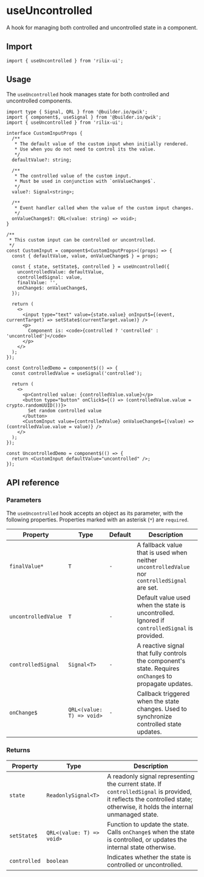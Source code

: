 # useUncontrolled

A hook for managing both controlled and uncontrolled state in a component.

## Import

```tsx
import { useUncontrolled } from 'rilix-ui';
```

## Usage

The `useUncontrolled` hook manages state for both controlled and uncontrolled components.

```tsx
import type { Signal, QRL } from '@builder.io/qwik';
import { component$, useSignal } from '@builder.io/qwik';
import { useUncontrolled } from 'rilix-ui';

interface CustomInputProps {
  /**
   * The default value of the custom input when initially rendered.
   * Use when you do not need to control its the value.
   */
  defaultValue?: string;

  /**
   * The controlled value of the custom input.
   * Must be used in conjunction with `onValueChange$`.
   */
  value?: Signal<string>;

  /**
   * Event handler called when the value of the custom input changes.
   */
  onValueChange$?: QRL<(value: string) => void>;
}

/**
 * This custom input can be controlled or uncontrolled.
 */
const CustomInput = component$<CustomInputProps>((props) => {
  const { defaultValue, value, onValueChange$ } = props;

  const { state, setState$, controlled } = useUncontrolled({
    uncontrolledValue: defaultValue,
    controlledSignal: value,
    finalValue: '',
    onChange$: onValueChange$,
  });

  return (
    <>
      <input type="text" value={state.value} onInput$={(event, currentTarget) => setState$(currentTarget.value)} />
      <p>
        Component is: <code>{controlled ? 'controlled' : 'uncontrolled'}</code>
      </p>
    </>
  );
});

const ControlledDemo = component$(() => {
  const controlledValue = useSignal('controlled');

  return (
    <>
      <p>Controlled value: {controlledValue.value}</p>
      <button type="button" onClick$={() => (controlledValue.value = crypto.randomUUID())}>
        Set random controlled value
      </button>
      <CustomInput value={controlledValue} onValueChange$={(value) => (controlledValue.value = value)} />
    </>
  );
});

const UncontrolledDemo = component$(() => {
  return <CustomInput defaultValue="uncontrolled" />;
});
```

## API reference

### Parameters

The `useUncontrolled` hook accepts an object as its parameter, with the following properties. Properties marked with an asterisk (`*`) are `required`.

| Property            | Type                      | Default | Description                                                                                             |
| ------------------- | ------------------------- | ------- | ------------------------------------------------------------------------------------------------------- |
| `finalValue*`       | `T`                       | `-`     | A fallback value that is used when neither `uncontrolledValue` nor `controlledSignal` are set.          |
| `uncontrolledValue` | `T`                       | `-`     | Default value used when the state is uncontrolled. Ignored if `controlledSignal` is provided.           |
| `controlledSignal`  | `Signal<T>`               | `-`     | A reactive signal that fully controls the component's state. Requires `onChange$` to propagate updates. |
| `onChange$`         | `QRL<(value: T) => void>` | `-`     | Callback triggered when the state changes. Used to synchronize controlled state updates.                |

### Returns

| Property     | Type                      | Description                                                                                                                                                              |
| ------------ | ------------------------- | ------------------------------------------------------------------------------------------------------------------------------------------------------------------------ |
| `state`      | `ReadonlySignal<T>`       | A readonly signal representing the current state. If `controlledSignal` is provided, it reflects the controlled state; otherwise, it holds the internal unmanaged state. |
| `setState$`  | `QRL<(value: T) => void>` | Function to update the state. Calls `onChange$` when the state is controlled, or updates the internal state otherwise.                                                   |
| `controlled` | `boolean`                 | Indicates whether the state is controlled or uncontrolled.                                                                                                               |
